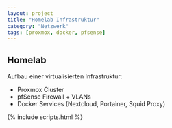 ```yaml
---
layout: project
title: "Homelab Infrastruktur"
category: "Netzwerk"
tags: [proxmox, docker, pfsense]
---
```


## Homelab

Aufbau einer virtualisierten Infrastruktur:

- Proxmox Cluster
- pfSense Firewall + VLANs
- Docker Services (Nextcloud, Portainer, Squid Proxy)

{% include scripts.html %}
